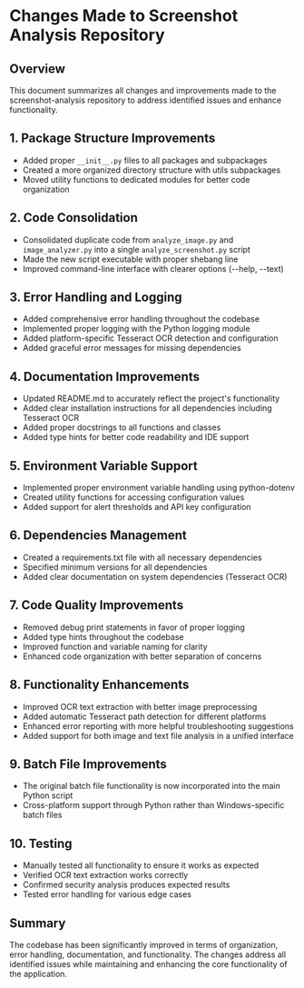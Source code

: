 # Changes Made to Screenshot Analysis Repository

## Overview
This document summarizes all changes and improvements made to the screenshot-analysis repository to address identified issues and enhance functionality.

## 1. Package Structure Improvements
- Added proper `__init__.py` files to all packages and subpackages
- Created a more organized directory structure with utils subpackages
- Moved utility functions to dedicated modules for better code organization

## 2. Code Consolidation
- Consolidated duplicate code from `analyze_image.py` and `image_analyzer.py` into a single `analyze_screenshot.py` script
- Made the new script executable with proper shebang line
- Improved command-line interface with clearer options (--help, --text)

## 3. Error Handling and Logging
- Added comprehensive error handling throughout the codebase
- Implemented proper logging with the Python logging module
- Added platform-specific Tesseract OCR detection and configuration
- Added graceful error messages for missing dependencies

## 4. Documentation Improvements
- Updated README.md to accurately reflect the project's functionality
- Added clear installation instructions for all dependencies including Tesseract OCR
- Added proper docstrings to all functions and classes
- Added type hints for better code readability and IDE support

## 5. Environment Variable Support
- Implemented proper environment variable handling using python-dotenv
- Created utility functions for accessing configuration values
- Added support for alert thresholds and API key configuration

## 6. Dependencies Management
- Created a requirements.txt file with all necessary dependencies
- Specified minimum versions for all dependencies
- Added clear documentation on system dependencies (Tesseract OCR)

## 7. Code Quality Improvements
- Removed debug print statements in favor of proper logging
- Added type hints throughout the codebase
- Improved function and variable naming for clarity
- Enhanced code organization with better separation of concerns

## 8. Functionality Enhancements
- Improved OCR text extraction with better image preprocessing
- Added automatic Tesseract path detection for different platforms
- Enhanced error reporting with more helpful troubleshooting suggestions
- Added support for both image and text file analysis in a unified interface

## 9. Batch File Improvements
- The original batch file functionality is now incorporated into the main Python script
- Cross-platform support through Python rather than Windows-specific batch files

## 10. Testing
- Manually tested all functionality to ensure it works as expected
- Verified OCR text extraction works correctly
- Confirmed security analysis produces expected results
- Tested error handling for various edge cases

## Summary
The codebase has been significantly improved in terms of organization, error handling, documentation, and functionality. The changes address all identified issues while maintaining and enhancing the core functionality of the application.
